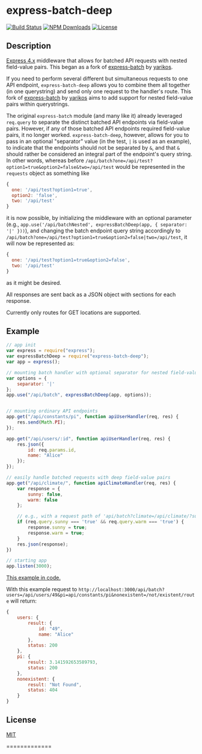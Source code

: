 express-batch-deep
=============

[![Build Status][travis-img]][travis-url]
[![NPM Downloads][downloads-img]][downloads-url]
[![License][license-img]][license-url]

## Description

[Express 4.x](http://expressjs.com/4x/api.html) middleware that allows for batched API requests with nested field-value pairs. This began as a fork of [express-batch](https://github.com/yarikos/express-batch) by [yarikos](https://github.com/yarikos).

If you need to perform several different but simultaneous requests to one API endpoint, `express-batch-deep` allows you to combine them all together (in one querystring) and send only one request to the handler's route. This fork of [express-batch](https://github.com/yarikos/express-batch) by [yarikos](https://github.com/yarikos) aims to add support for nested field-value pairs within querystrings.

The original `express-batch` module (and many like it) already leveraged `req.query` to separate the distinct batched API endpoints via field-value pairs. However, if any of those batched API endpoints required field-value pairs, it no longer worked. `express-batch-deep`, however, allows for you to pass in an optional "separator" value (in the test, `|` is used as an example), to indicate that the endpoints should not be separated by `&`, and that `&` should rather be considered an integral part of the endpoint's query string. In other words, whereas before `/api/batch?one=/api/test?option1=true&option2=false&two=/api/test` would be represented in the `requests` object as something like

```js
{
  one: '/api/test?option1=true',
  option2: 'false',
  two: '/api/test'
}
```

it is now possible, by initializing the middleware with an optional parameter (e.g., `app.use('/api/batchNested', expressBatchDeep(app, { separator: '|' }))`), and changing the batch endpoint query string accordingly to `/api/batch?one=/api/test?option1=true&option2=false|two=/api/test`, it will now be represented as:

```js
{
  one: '/api/test?option1=true&option2=false',
  two: '/api/test'
}
```

as it might be desired.

All responses are sent back as a JSON object with sections for each response.

Currently only routes for GET locations are supported.

## Example

```js
// app init
var express = require("express");
var expressBatchDeep = require("express-batch-deep");
var app = express();

// mounting batch handler with optional separator for nested field-value pairs
var options = {
    separator: '|'
};
app.use("/api/batch", expressBatchDeep(app, options));


// mounting ordinary API endpoints
app.get("/api/constants/pi", function apiUserHandler(req, res) {
    res.send(Math.PI);
});

app.get("/api/users/:id", function apiUserHandler(req, res) {
    res.json({
        id: req.params.id,
        name: "Alice"
    });
});

// easily handle batched requests with deep field-value pairs
app.get("/api/climate/", function apiClimateHandler(req, res) {
    var response = {
        sunny: false,
        warm: false
    };

    // e.g., with a request path of 'api/batch?climate=/api/climate/?sunny=true&warm=true'
    if (req.query.sunny === 'true' && req.query.warm === 'true') {
        response.sunny = true;
        response.warm = true;
    }
    res.json(response);
})

// starting app
app.listen(3000);
```
[This example in code.](example)

With this example request to  `http://localhost:3000/api/batch?users=/api/users/49&pi=api/constants/pi&nonexistent=/not/existent/route` will return:

```js
{
    users: {
        result: {
            id: "49",
            name: "Alice"
        },
        status: 200
    },
    pi: {
        result: 3.141592653589793,
        status: 200
    },
    nonexistent: {
        result: "Not Found",
        status: 404
    }
}
```
   
   
## License

  [MIT](LICENSE)

============= 


[travis-img]: https://travis-ci.org/ajschlosser/express-batch-deep.svg?branch=master
[travis-url]: https://travis-ci.org/ajschlosser/express-batch-deep
[downloads-img]: https://img.shields.io/npm/dm/express-batch-deep.svg
[downloads-url]: https://npmjs.org/package/express-batch-deep
[license-img]: https://img.shields.io/npm/l/express-batch-deep.svg
[license-url]: LICENSE